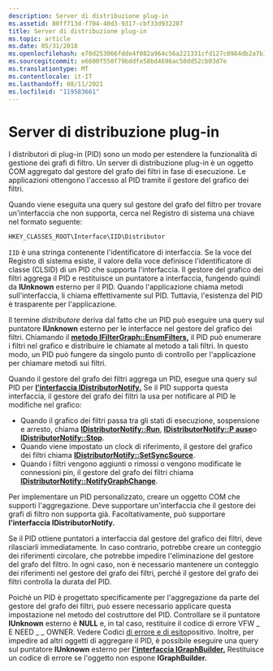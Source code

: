 ```yaml
---
description: Server di distribuzione plug-in
ms.assetid: 80ff713d-f704-40d3-9317-cbf33d932207
title: Server di distribuzione plug-in
ms.topic: article
ms.date: 05/31/2018
ms.openlocfilehash: e70d253066fdde4f082a964c56a221331cfd127c0984db2a7b1933a0bb352425
ms.sourcegitcommit: e6600f550f79bddfe58bd4696ac50dd52cb03d7e
ms.translationtype: MT
ms.contentlocale: it-IT
ms.lasthandoff: 08/11/2021
ms.locfileid: "119583661"
---
```

# <a name="plug-in-distributors"></a>Server di distribuzione plug-in

I distributori di plug-in (PID) sono un modo per estendere la funzionalità di gestione dei grafi di filtro. Un server di distribuzione plug-in è un oggetto COM aggregato dal gestore del grafo dei filtri in fase di esecuzione. Le applicazioni ottengono l'accesso al PID tramite il gestore del grafico dei filtri.

Quando viene eseguita una query sul gestore del grafo del filtro per trovare un'interfaccia che non supporta, cerca nel Registro di sistema una chiave nel formato seguente:


```C++
HKEY_CLASSES_ROOT\Interface\IID\Distributor
```



`IID` è una stringa contenente l'identificatore di interfaccia. Se la voce del Registro di sistema esiste, il valore della voce definisce l'identificatore di classe (CLSID) di un PID che supporta l'interfaccia. Il gestore del grafico dei filtri aggrega il PID e restituisce un puntatore a interfaccia, fungendo quindi da **IUnknown** esterno per il PID. Quando l'applicazione chiama metodi sull'interfaccia, li chiama effettivamente sul PID. Tuttavia, l'esistenza del PID è trasparente per l'applicazione.

Il termine *distributore* deriva dal fatto che un PID può eseguire una query sul puntatore **IUnknown** esterno per le interfacce nel gestore del grafico dei filtri. Chiamando il [**metodo IFilterGraph::EnumFilters,**](/windows/desktop/api/Strmif/nf-strmif-ifiltergraph-enumfilters) il PID può enumerare i filtri nel grafico e distribuire le chiamate al metodo a tali filtri. In questo modo, un PID può fungere da singolo punto di controllo per l'applicazione per chiamare metodi sui filtri.

Quando il gestore del grafo dei filtri aggrega un PID, esegue una query sul PID per [**l'interfaccia IDistributorNotify.**](/windows/desktop/api/Strmif/nn-strmif-idistributornotify) Se il PID supporta questa interfaccia, il gestore del grafo dei filtri la usa per notificare al PID le modifiche nel grafico:

-   Quando il grafico dei filtri passa tra gli stati di esecuzione, sospensione e arresto, chiama [**IDistributorNotify::Run**](/windows/desktop/api/Strmif/nf-strmif-idistributornotify-run), [**IDistributorNotify::P ause**](/windows/desktop/api/Strmif/nf-strmif-idistributornotify-pause)o [**IDistributorNotify::Stop**](/windows/desktop/api/Strmif/nf-strmif-idistributornotify-stop).
-   Quando viene impostato un clock di riferimento, il gestore del grafico dei filtri chiama [**IDistributorNotify::SetSyncSource**](/windows/desktop/api/Strmif/nf-strmif-idistributornotify-setsyncsource).
-   Quando i filtri vengono aggiunti o rimossi o vengono modificate le connessioni pin, il gestore del grafo dei filtri chiama [**IDistributorNotify::NotifyGraphChange**](/windows/desktop/api/Strmif/nf-strmif-idistributornotify-notifygraphchange).

Per implementare un PID personalizzato, creare un oggetto COM che supporti l'aggregazione. Deve supportare un'interfaccia che il gestore dei grafi di filtro non supporta già. Facoltativamente, può supportare **l'interfaccia IDistributorNotify.**

Se il PID ottiene puntatori a interfaccia dal gestore del grafico dei filtri, deve rilasciarli immediatamente. In caso contrario, potrebbe creare un conteggio dei riferimenti circolare, che potrebbe impedire l'eliminazione del gestore del grafo del filtro. In ogni caso, non è necessario mantenere un conteggio dei riferimenti nel gestore del grafo dei filtri, perché il gestore del grafo dei filtri controlla la durata del PID.

Poiché un PID è progettato specificamente per l'aggregazione da parte del gestore del grafo dei filtri, può essere necessario applicare questa impostazione nel metodo del costruttore del PID. Controllare se il puntatore **IUnknown** esterno è **NULL** e, in tal caso, restituire il codice di errore VFW \_ E NEED \_ \_ OWNER. Vedere Codici [di errore e di esito](error-and-success-codes.md)positivo. Inoltre, per impedire ad altri oggetti di aggregare il PID, è possibile eseguire una query sul puntatore **IUnknown** esterno per [**l'interfaccia IGraphBuilder.**](/windows/desktop/api/Strmif/nn-strmif-igraphbuilder) Restituisce un codice di errore se l'oggetto non espone **IGraphBuilder.**

 

 



